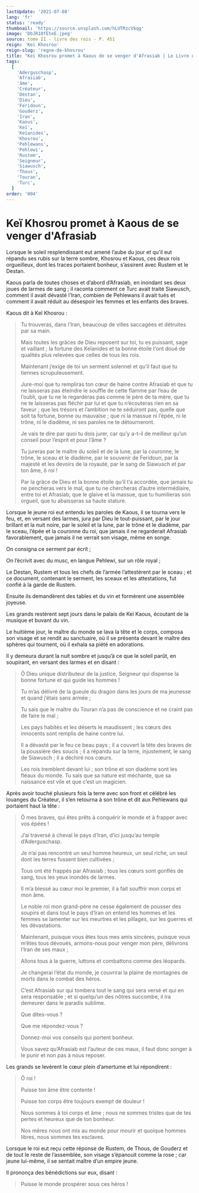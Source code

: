 ```yaml
---
lastUpdate: '2021-07-08'
lang: 'fr'
status: 'ready'
thumbnail: 'https://source.unsplash.com/hLUTRzcVkqg'
image: 'DbJR10fEteE.jpeg'
source: tome II - livre des rois - P. 451
reign: 'Keï Khosrou'
reign-slug: 'regne-de-khosrou'
title: "Keï Khosrou promet à Kaous de se venger d'Afrasiab | Le Livre des Rois | Shâhnâmeh"
tags:
  [
    'Aderguschasp',
    'Afrasiab',
    'âme',
    'Créateur',
    'Destan',
    'Dieu',
    'Feridoun',
    'Gouderz',
    'Iran',
    'Kaous',
    'Keï',
    'Keïanides',
    'Khosrou',
    'Pehlewans',
    'Pehlewi',
    'Rustem',
    'Seigneur',
    'Siawusch',
    'Thous',
    'Touran',
    'Turc',
  ]
order: '004'
---
```


<!-- LTeX: language=fr -->

# Keï Khosrou promet à Kaous de se venger d'Afrasiab

Lorsque le soleil resplendissant eut amené l’aube du jour et qu’il eut répandu ses rubis sur la terre sombre, Khosrou et Kaous, ces deux rois orgueilleux, dont les traces portaient bonheur, s’assirent avec Rustem et le Destan.

Kaous parla de toutes choses et d’abord d’Afrasiab, en inondant ses deux joues de larmes de sang ; il raconta comment ce Turc avait traité Siawusch, comment il avait dévasté l’Iran, combien de Pehlewans il avait tués et comment il avait réduit au désespoir les femmes et les enfants des braves.

Kaous dit à Keï Khosrou :

> Tu trouveras, dans l’Iran, beaucoup de villes saccagées et détruites par sa main.
>
> Mais toutes les grâces de Dieu reposent sur toi, tu es puissant, sage et vaillant ; la fortune des Keïanides et ta bonne étoile t’ont doué de qualités plus relevées que celles de tous les rois.
>
> Maintenant j’exige de toi un serment solennel et qu’il faut que tu tiennes scrupuleusement.
>
> Jure-moi que tu rempliras ton cœur de haine contre Afrasiab et que tu ne laisseras pas éteindre le souffle de cette flamme par l’eau de l’oubli, que tu ne le regarderas pas comme le père de ta mère, que tu ne te laisseras pas fléchir par lui et que tu n’écouteras rien en sa faveur ; que les trésors et l’ambition ne te séduiront pas, quelle que soit ta fortune, bonne ou mauvaise ; que ni la massue ni l’épée, ni le trône, ni le diadème, ni ses paroles ne te détourneront.
>
> Je vais te dire par quoi tu dois jurer, car qu’y a-t-il de meilleur qu’un conseil pour l’esprit et pour l’âme ?
>
> Tu jureras par le maître du soleil et de la lune, par la couronne, le trône, le sceau et le diadème, par le souvenir de Feridoun, par la majesté et les devoirs de la royauté, par le sang de Siawusch et par ton âme, ô roi !
>
> Par la grâce de Dieu et la bonne étoile qu’il t’a accordée, que jamais tu ne pencheras vers le mal, que tu ne chercheras d’autre intermédiaire, entre toi et Afrasiab, que le glaive et la massue, que tu humilieras son orgueil, que tu abaisseras sa haute stature.

Lorsque le jeune roi eut entendu les paroles de Kaous, il se tourna vers le feu, et, en versant des larmes, jura par Dieu le tout-puissant, par le jour brillant et la nuit noire, par le soleil et la lune, par le trône et le diadème, par le sceau, l’épée et la couronne du roi, que jamais il ne regarderait Afrasiab favorablement, que jamais il ne verrait son visage, même en songe.

On consigna ce serment par écrit ;

On l’écrivit avec du musc, en langue Pehlewi, sur un rôle royal ;

Le Destan, Rustem et tous les chefs de l’armée l’attestèrent par le sceau ; et ce document, contenant le serment, les sceaux et les attestations, fut confié à la garde de Rustem.

Ensuite ils demandèrent des tables et du vin et formèrent une assemblée joyeuse.

Les grands restèrent sept jours dans le palais de Keï Kaous, écoutant de la musique et buvant du vin.

Le huitième jour, le maître du monde se lava la tête et le corps, composa son visage et se rendit au sanctuaire, où il se présenta devant le maître des sphères qui tournent, où il exhala sa piété en adorations.

Il y demeura durant la nuit sombre et jusqu’à ce que le soleil parût, en soupirant, en versant des larmes et en disant :

> Ô Dieu unique distributeur de la justice, Seigneur qui dispense la bonne fortune et qui guide les hommes !
>
> Tu m’as délivré de la gueule du dragon dans les jours de ma jeunesse et quand j’étais sans armée ;
>
> Tu sais que le maître du Touran n’a pas de conscience et ne craint pas de faire le mal ;
>
> Les pays habités et les déserts le maudissent ; les cœurs des innocents sont remplis de haine contre lui.
>
> Il a dévasté par le feu ce beau pays ; il a couvert la tête des braves de la poussière des soucis ; il a répandu sur la terre, injustement, le sang de Siawusch ; il a déchiré nos cœurs.
>
> Les rois tremblent devant lui ; son trône et son diadème sont les fléaux du monde.
> Tu sais que sa nature est méchante, que sa naissance est vile et que c’est un magicien.

Après avoir touché plusieurs fois la terre avec son front et célébré les louanges du Créateur, il s’en retourna à son trône et dit aux Pehlewans qui portaient haut la tête :

> Ô mes braves, qui êtes prêts à conquérir le monde et à frapper avec vos épées !
>
> J’ai traversé à cheval le pays d’Iran, d’ici jusqu’au temple d’Aderguschasp.
>
> Je n’ai pas rencontré un seul homme heureux, un seul riche, un seul dont les terres fussent bien cultivées ;
>
> Tous ont été frappés par Afrasiab ; tous les cœurs sont gonflés de sang, tous les yeux inondés de larmes.
>
> Il m’a blessé au cœur moi le premier, il a fait souffrir mon corps et mon âme.
>
> Le noble roi mon grand-père ne cesse également de pousser des soupirs et dans tout le pays d’Iran on entend les hommes et les femmes se lamenter sur les meurtres et les pillages, sur les guerres et les dévastations.
>
> Maintenant, puisque vous êtes tous mes amis sincères, puisque vous m’êtes tous dévoués, armons-nous pour venger mon père, délivrons l’Iran de ses maux ;
>
> Allons tous à la guerre, luttons et combattons comme des léopards.
>
> Je changerai l’état du monde, je couvrirai la plaine de montagnes de morts dans le combat des héros.
>
> C’est Afrasiab sur qui tombera tout le sang qui sera versé et qui en sera responsable ; et si quelqu’un des nôtres succombe, il ira demeurer dans le paradis sublime.
>
> Que dites-vous ?
>
> Que me répondez-vous ?
>
> Donnez-moi vos conseils qui portent bonheur.
>
> Vous savez qu’Afrasiab est l’auteur de ces maux, il faut donc songer à le punir et non pas à nous reposer.

Les grands se levèrent le cœur plein d’amertume et lui répondirent :

> Ô roi !
>
> Puisse ton âme être contente !
>
> Puisse ton corps être toujours exempt de douleur !
>
> Nous sommes à toi corps et âme ; nous ne sommes tristes que de tes pertes et heureux que de ton bonheur.
>
> Nos mères nous ont mis au monde pour mourir et quoique hommes libres, nous sommes tes esclaves.

Lorsque le roi eut reçu cette réponse de Rustem, de Thous, de Gouderz et de tout le reste de l’assemblée, son visage s’épanouit comme la rose ; car jeune lui-même, il se sentait maître d’un empire jeune.

Il prononça des bénédictions sur eux, disant :

> Puisse le monde prospérer sous ces héros !
